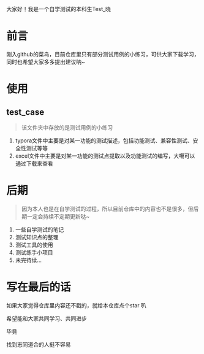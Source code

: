 大家好！我是一个自学测试的本科生Test_晓

#  前言

刚入github的菜鸟，目前仓库里只有部分测试用例的小练习，可供大家下载学习，同时也希望大家多多提出建议呐~

# 使用

##  test_case

> 该文件夹中存放的是测试用例的小练习

1. typora文件中主要是对某一功能的测试描述，包括功能测试、兼容性测试、安全性测试等等
2. excel文件中主要是对某一功能的测试点提取以及功能测试的编写，大噶可以通过下载来查看

#  后期

> 因为本人也是在自学测试的过程，所以目前仓库中的内容也不是很多，但后期一定会持续不定期更新哒~

1. 一些自学测试的笔记
2. 测试知识点的整理
3. 测试工具的使用
4. 测试练手小项目
5. 未完待续...

#  写在最后的话

如果大家觉得仓库里内容还不戳的，就给本仓库点个star 叭

希望能和大家共同学习、共同进步

毕竟

找到志同道合的人挺不容易

